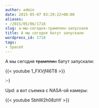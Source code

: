 ```yaml
---
author: admin
date: 2015-05-07 03:29:22+00:00
aliases:
- /2015/05/06/1718
slug: а-мы-сегодня-трамплин-запускали
title: А мы сегодня батут запускали
wordpress_id: 1718
tags:
- SpaceX
---
```


А мы сегодня <del>трамплин</del> батут запускали:

{{< youtube 1_FXVjf46T8 >}}

:-)

<!--more-->

Upd: а вот съемка с NASA-ой камеры:

{{< youtube 5bhW2h08zhY >}}
